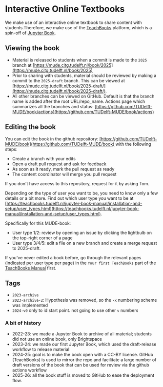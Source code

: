 # Interactive Online Textbooks

We make use of an interactive online textbook to share content with students.Therefore, we make use of the [TeachBooks](https://teachbooks.tudelft.nl/) platform, which is a spin-off of [Jupyter Book](https://jupyterbook.org/en/stable/intro.html).

## Viewing the book

- Material is released to students when a commit is made to the `2025` branch at [https://mude.citg.tudelft.nl/book/2025](https://mude.citg.tudelft.nl/book/2025)
- Prior to sharing with students, material should be reviewed by making a commit to the `2025-draft` branch. This can be viewed at [https://mude.citg.tudelft.nl/book/2025-draft/](https://mude.citg.tudelft.nl/book/2025-draft/).
- All other branches can be viewed on GitHub. Default is that the branch name is added after the root URL/repo_name. Actions page which summarizes all the branches and status: [https://github.com/TUDelft-MUDE/book/actions](https://github.com/TUDelft-MUDE/book/actions)


## Editing the book
You can edit the book in the github repository: [https://github.com/TUDelft-MUDE/book](https://github.com/TUDelft-MUDE/book) with the following steps:
- Create a branch with your edits
- Open a draft pull request and ask for feedback
- As soon as it ready, mark the pull request as ready
- The content coordinator will merge you pull request

If you don't have access to this repository, request for it by asking Tom.

Depending on the type of user you want to be, you need to know only a few details or a bit more. Find out which user type you want to be at [https://teachbooks.tudelft.nl/jupyter-book-manual/installation-and-setup/user_types.html](https://teachbooks.tudelft.nl/jupyter-book-manual/installation-and-setup/user_types.html).

Specifically for this MUDE-book:
- User type 1/2: review by opening an issue by clicking the lightbulb on the top-right corner of a page
- User type 3/4/5: edit a file on a new branch and create a merge request to 2025-draft.

If you've never edited a book before, go through the relevant pages (indicated per user type per page) in the `Your first TeachBooks` part of the [TeachBooks Manual](https://teachbooks.io/manual/intro.html) first.


## Tags

- `2023-archive`
- `2023-archive-2`: Hypothesis was removed, so the `-x` numbering scheme was implemented
- `2024-v0` only to id start point. not going to use other `v` numbers


### A bit of history

- 2022-23: we made a Jupyter Book to archive of all material; students did not use an online book, only Brightspace
- 2023-24: we made our first Jupyter Book, which used the draft-release workflow to release material
- 2024-25: goal is to make the book open with a CC-BY license. GitHub (TeachBooks) is used to mirror the repo and facilitate a large number of draft versions of the book that can be used for review via the github actions workflow
- 2025-26: all the book stuff is moved to GitHub to ease the deployment flow.